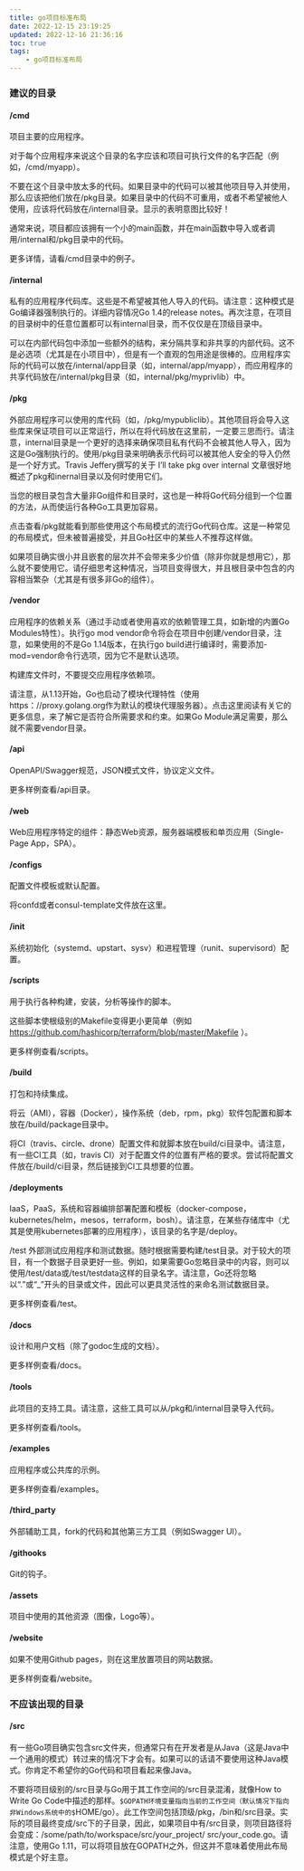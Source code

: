 ```yaml
---
title: go项目标准布局
date: 2022-12-15 23:19:25
updated: 2022-12-16 21:36:16
toc: true
tags: 
    - go项目标准布局
---
```

### 建议的目录

#### /cmd

项目主要的应用程序。

对于每个应用程序来说这个目录的名字应该和项目可执行文件的名字匹配（例如，/cmd/myapp）。

不要在这个目录中放太多的代码。如果目录中的代码可以被其他项目导入并使用，那么应该把他们放在/pkg目录。如果目录中的代码不可重用，或者不希望被他人使用，应该将代码放在/internal目录。显示的表明意图比较好！

通常来说，项目都应该拥有一个小的main函数，并在main函数中导入或者调用/internal和/pkg目录中的代码。

更多详情，请看/cmd目录中的例子。

#### /internal

私有的应用程序代码库。这些是不希望被其他人导入的代码。请注意：这种模式是Go编译器强制执行的。详细内容情况Go 1.4的release notes。再次注意，在项目的目录树中的任意位置都可以有internal目录，而不仅仅是在顶级目录中。

可以在内部代码包中添加一些额外的结构，来分隔共享和非共享的内部代码。这不是必选项（尤其是在小项目中），但是有一个直观的包用途是很棒的。应用程序实际的代码可以放在/internal/app目录（如，internal/app/myapp），而应用程序的共享代码放在/internal/pkg目录（如，internal/pkg/myprivlib）中。

#### /pkg

外部应用程序可以使用的库代码（如，/pkg/mypubliclib）。其他项目将会导入这些库来保证项目可以正常运行，所以在将代码放在这里前，一定要三思而行。请注意，internal目录是一个更好的选择来确保项目私有代码不会被其他人导入，因为这是Go强制执行的。使用/pkg目录来明确表示代码可以被其他人安全的导入仍然是一个好方式。Travis Jeffery撰写的关于 I’ll take pkg over internal 文章很好地概述了pkg和inernal目录以及何时使用它们。

当您的根目录包含大量非Go组件和目录时，这也是一种将Go代码分组到一个位置的方法，从而使运行各种Go工具更加容易。

点击查看/pkg就能看到那些使用这个布局模式的流行Go代码仓库。这是一种常见的布局模式，但未被普遍接受，并且Go社区中的某些人不推荐这样做。

如果项目确实很小并且嵌套的层次并不会带来多少价值（除非你就是想用它），那么就不要使用它。请仔细思考这种情况，当项目变得很大，并且根目录中包含的内容相当繁杂（尤其是有很多非Go的组件）。

#### /vendor

应用程序的依赖关系（通过手动或者使用喜欢的依赖管理工具，如新增的内置Go Modules特性）。执行go mod vendor命令将会在项目中创建/vendor目录，注意，如果使用的不是Go 1.14版本，在执行go build进行编译时，需要添加-mod=vendor命令行选项，因为它不是默认选项。

构建库文件时，不要提交应用程序依赖项。

请注意，从1.13开始，Go也启动了模块代理特性（使用https：//proxy.golang.org作为默认的模块代理服务器）。点击这里阅读有关它的更多信息，来了解它是否符合所需要求和约束。如果Go Module满足需要，那么就不需要vendor目录。

#### /api

OpenAPI/Swagger规范，JSON模式文件，协议定义文件。

更多样例查看/api目录。

#### /web

Web应用程序特定的组件：静态Web资源，服务器端模板和单页应用（Single-Page App，SPA）。

#### /configs

配置文件模板或默认配置。

将confd或者consul-template文件放在这里。

#### /init

系统初始化（systemd、upstart、sysv）和进程管理（runit、supervisord）配置。

#### /scripts

用于执行各种构建，安装，分析等操作的脚本。

这些脚本使根级别的Makefile变得更小更简单（例如 <https://github.com/hashicorp/terraform/blob/master/Makefile> ）。

更多样例查看/scripts。

#### /build

打包和持续集成。

将云（AMI），容器（Docker），操作系统（deb，rpm，pkg）软件包配置和脚本放在/build/package目录中。

将CI（travis、circle、drone）配置文件和就脚本放在build/ci目录中。请注意，有一些CI工具（如，travis CI）对于配置文件的位置有严格的要求。尝试将配置文件放在/build/ci目录，然后链接到CI工具想要的位置。

#### /deployments

IaaS，PaaS，系统和容器编排部署配置和模板（docker-compose，kubernetes/helm，mesos，terraform，bosh）。请注意，在某些存储库中（尤其是使用kubernetes部署的应用程序），该目录的名字是/deploy。

/test
外部测试应用程序和测试数据。随时根据需要构建/test目录。对于较大的项目，有一个数据子目录更好一些。例如，如果需要Go忽略目录中的内容，则可以使用/test/data或/test/testdata这样的目录名字。请注意，Go还将忽略以“.”或“\_”开头的目录或文件，因此可以更具灵活性的来命名测试数据目录。

更多样例查看/test。

#### /docs

设计和用户文档（除了godoc生成的文档）。

更多样例查看/docs。

#### /tools

此项目的支持工具。请注意，这些工具可以从/pkg和/internal目录导入代码。

更多样例查看/tools。

#### /examples

应用程序或公共库的示例。

更多样例查看/examples。

#### /third\_party

外部辅助工具，fork的代码和其他第三方工具（例如Swagger UI）。

#### /githooks

Git的钩子。

#### /assets

项目中使用的其他资源（图像，Logo等）。

#### /website

如果不使用Github pages，则在这里放置项目的网站数据。

更多样例查看/website。

### 不应该出现的目录

#### /src

有一些Go项目确实包含src文件夹，但通常只有在开发者是从Java（这是Java中一个通用的模式）转过来的情况下才会有。如果可以的话请不要使用这种Java模式。你肯定不希望你的Go代码和项目看起来像Java。

不要将项目级别的/src目录与Go用于其工作空间的/src目录混淆，就像How to Write Go Code中描述的那样。`$GOPATH环境变量指向当前的工作空间（默认情况下指向非Windows系统中的$`HOME/go）。此工作空间包括顶级/pkg，/bin和/src目录。实际的项目最终变成/src下的子目录，因此，如果项目中有/src目录，则项目路径将会变成：/some/path/to/workspace/src/your\_project/ src/your\_code.go。请注意，使用Go 1.11，可以将项目放在GOPATH之外，但这并不意味着使用此布局模式是个好主意。

